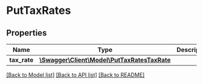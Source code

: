 # PutTaxRates

## Properties
Name | Type | Description | Notes
------------ | ------------- | ------------- | -------------
**tax_rate** | [**\Swagger\Client\Model\PutTaxRatesTaxRate**](PutTaxRatesTaxRate.md) |  | 

[[Back to Model list]](../README.md#documentation-for-models) [[Back to API list]](../README.md#documentation-for-api-endpoints) [[Back to README]](../README.md)


